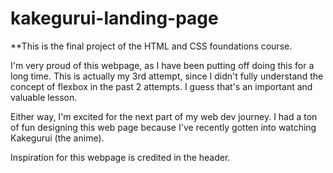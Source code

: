 # kakegurui-landing-page

**This is the final project of the HTML and CSS foundations course.

I'm very proud of this webpage, as I have been putting off doing this for a long time. This is actually my 3rd attempt, since I didn't fully understand the concept of flexbox in the past 2 attempts. I guess that's an important and valuable lesson.

Either way, I'm excited for the next part of my web dev journey. I had a ton of fun designing this web page because I've recently gotten into watching Kakegurui (the anime).

Inspiration for this webpage is credited in the header.

